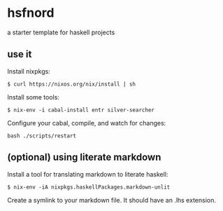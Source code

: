 # hsfnord
a starter template for haskell projects

## use it 

Install nixpkgs:
```shell
$ curl https://nixos.org/nix/install | sh
```
Install some tools:
```shell
$ nix-env -i cabal-install entr silver-searcher
```
Configure your cabal, compile, and watch for changes:
```shell
bash ./scripts/restart
```

## (optional) using literate markdown
Install a tool for translating markdown to literate haskell:
```shell
$ nix-env -iA nixpkgs.haskellPackages.markdown-unlit
```
Create a symlink to your markdown file. It should have an .lhs extension.
